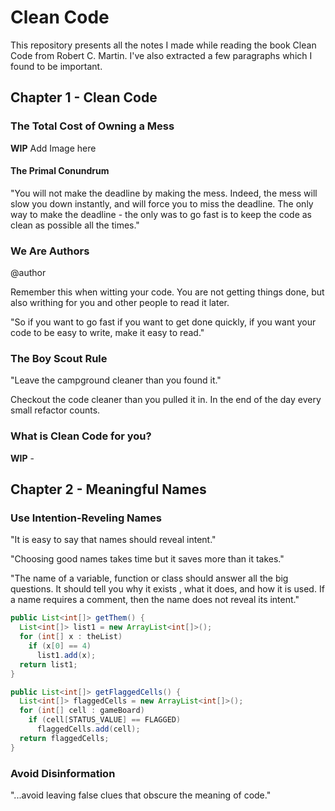 # Clean Code

This repository presents all the notes I made while reading the book
Clean Code from Robert C. Martin. I've also extracted a few paragraphs
which I found to be important.

## Chapter 1 - Clean Code

### The Total Cost of Owning a Mess

__WIP__ Add Image here

#### The Primal Conundrum

"You will not make the deadline by making the mess. Indeed, the mess will
slow you down instantly, and will force you to miss the deadline. The only
way to make the deadline - the only was to go fast is to keep the code as
clean as possible all the times."

### We Are Authors

@author

Remember this when witting your code. You are not getting things done, but
also writhing for you and other people to read it later.

"So if you want to go fast if you want to get done quickly, if you want
your code to be easy to write, make it easy to read."

### The Boy Scout Rule

"Leave the campground cleaner than you found it."

Checkout the code cleaner than you pulled it in. In the end of the day
every small refactor counts.

### What is Clean Code for you?

__WIP__ -

## Chapter 2 - Meaningful Names

### Use Intention-Reveling Names

"It is easy to say that names should reveal intent."

"Choosing good names takes time but it saves more than it takes."

"The name of a variable, function or class should answer all the big questions.
It should tell you why it exists , what it does, and how it is used. If a name
requires a comment, then the name does not reveal its intent."

```java
public List<int[]> getThem() {
  List<int[]> list1 = new ArrayList<int[]>();
  for (int[] x : theList)
    if (x[0] == 4)
      list1.add(x);
  return list1;
}
```

```java
public List<int[]> getFlaggedCells() {
  List<int[]> flaggedCells = new ArrayList<int[]>();
  for (int[] cell : gameBoard)
    if (cell[STATUS_VALUE] == FLAGGED)
      flaggedCells.add(cell);
  return flaggedCells;
}
```

### Avoid Disinformation

"...avoid leaving false clues that obscure the meaning of code."
